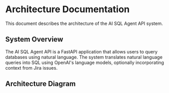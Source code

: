 # Architecture Documentation

This document describes the architecture of the AI SQL Agent API system.

## System Overview

The AI SQL Agent API is a FastAPI application that allows users to query databases using natural language. The system translates natural language queries into SQL using OpenAI's language models, optionally incorporating context from Jira issues.

## Architecture Diagram

